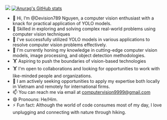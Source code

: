 ![](https://komarev.com/ghpvc/?username=Devision789)
[![Anurag's GitHub stats](https://github-readme-stats.vercel.app/api?Devision789=anuraghazra)](https://github.com/anuraghazra/github-readme-stats)
- 👋 Hi, I’m @Devision789 Nguyen, a computer vision enthusiast with a knack for practical application of YOLO models.
- 👀 Skilled in exploring and solving complex real-world problems using computer vision techniques
- 👀 I've successfully utilized YOLO models in various applications to resolve computer vision problems effectively.
- 🌱 I'm currently honing my knowledge in cutting-edge computer vision models, image processing, and object detection methodologies.
- 🏋️‍ Aspiring to push the boundaries of vision-based technologies
- 🏋️ I'm open to collaborations and looking for opportunities to work with like-minded people and organizations.
- 🎯 I am actively seeking opportunities to apply my expertise both locally in Vietnam and remotely for international firms.
- 📫 You can reach me via email at computervision9999@gmail.com 
- 😄 Pronouns: He/Him.
- ⚡ Fun fact: Although the world of code consumes most of my day, I love unplugging and connecting with nature through hiking.
